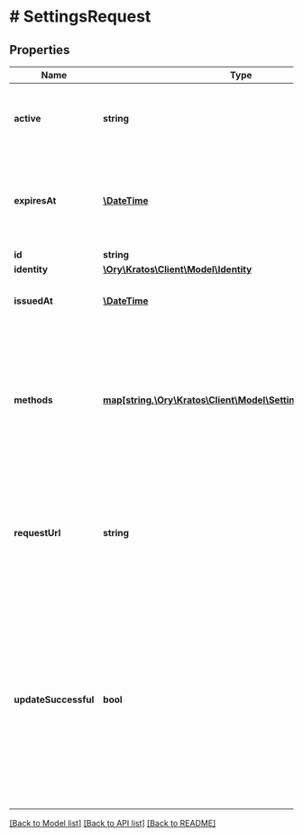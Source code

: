 # # SettingsRequest

## Properties

Name | Type | Description | Notes
------------ | ------------- | ------------- | -------------
**active** | **string** | Active, if set, contains the registration method that is being used. It is initially not set. | [optional] 
**expiresAt** | [**\DateTime**](\DateTime.md) | ExpiresAt is the time (UTC) when the request expires. If the user still wishes to update the setting, a new request has to be initiated. | 
**id** | **string** |  | 
**identity** | [**\Ory\Kratos\Client\Model\Identity**](Identity.md) |  | 
**issuedAt** | [**\DateTime**](\DateTime.md) | IssuedAt is the time (UTC) when the request occurred. | 
**methods** | [**map[string,\Ory\Kratos\Client\Model\SettingsRequestMethod]**](SettingsRequestMethod.md) | Methods contains context for all enabled registration methods. If a registration request has been processed, but for example the password is incorrect, this will contain error messages. | 
**requestUrl** | **string** | RequestURL is the initial URL that was requested from ORY Kratos. It can be used to forward information contained in the URL&#39;s path or query for example. | 
**updateSuccessful** | **bool** | UpdateSuccessful, if true, indicates that the settings request has been updated successfully with the provided data. Done will stay true when repeatedly checking. If set to true, done will revert back to false only when a request with invalid (e.g. \&quot;please use a valid phone number\&quot;) data was sent. | 

[[Back to Model list]](../../README.md#documentation-for-models) [[Back to API list]](../../README.md#documentation-for-api-endpoints) [[Back to README]](../../README.md)


